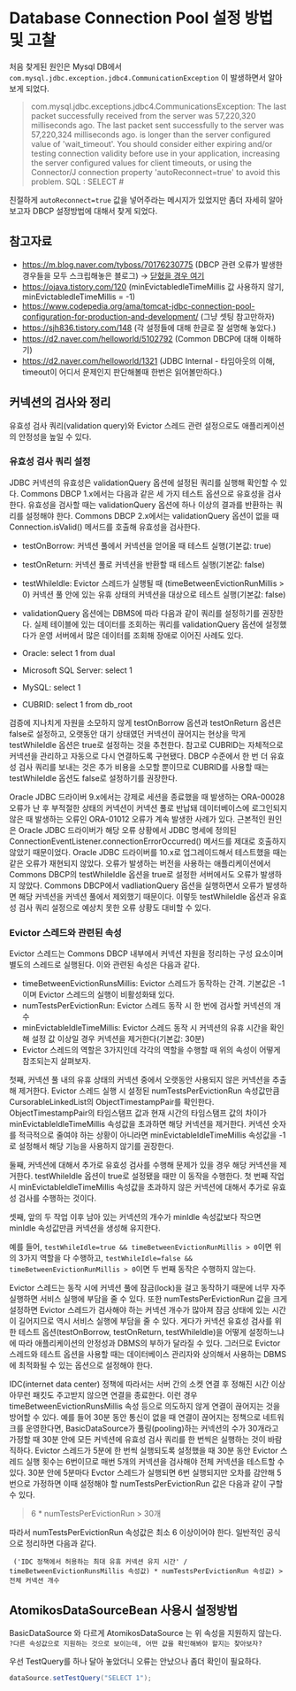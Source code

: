 # Database Connection Pool 설정 방법 및 고찰

처음 찾게된 원인은 Mysql DB에서 `com.mysql.jdbc.exception.jdbc4.CommunicationException` 이 발생하면서 알아보게 되었다.

> com.mysql.jdbc.exceptions.jdbc4.CommunicationsException: The last packet successfully received from the server was 57,220,320 milliseconds ago.
The last packet sent successfully to the server was 57,220,324 milliseconds ago. 
is longer than the server configured value of 'wait_timeout'. 
You should consider either expiring and/or testing connection validity before use in your application, increasing the server configured values for client timeouts, or using the Connector/J connection property 'autoReconnect=true' to avoid this problem.
SQL : SELECT #

친절하게 `autoReconnect=true` 값을 넣어주라는 메시지가 있었지만 좀더 자세히 알아보고자 DBCP 설정방법에 대해서 찾게 되었다.

## 참고자료
- https://m.blog.naver.com/tyboss/70176230775 (DBCP 관련 오류가 발생한 경우들을 모두 스크립해놓은 블로그) -> [닫혔을 경우 여기](./db-dbcp-troubleshooting.md)
- https://ojava.tistory.com/120 (minEvictabledleTimeMillis 값 사용하지 않기, minEvictabledleTimeMillis = -1)
- https://www.codepedia.org/ama/tomcat-jdbc-connection-pool-configuration-for-production-and-development/ (그냥 셋팅 참고만하자)
- https://sjh836.tistory.com/148 (각 설정들에 대해 한글로 잘 설명해 놓았다.)
- https://d2.naver.com/helloworld/5102792 (Common DBCP에 대해 이해하기)
- https://d2.naver.com/helloworld/1321 (JDBC Internal - 타임아웃의 이해, timeout이 어디서 문제인지 판단해볼때 한번은 읽어볼만하다.)


## 커넥션의 검사와 정리
유효성 검사 쿼리(validation query)와 Evictor 스레드 관련 설정으로도 애플리케이션의 안정성을 높일 수 있다.

### 유효성 검사 쿼리 설정
JDBC 커넥션의 유효성은 validationQuery 옵션에 설정된 쿼리를 실행해 확인할 수 있다. Commons DBCP 1.x에서는 다음과 같은 세 가지 테스트 옵션으로 유효성을 검사한다. 유효성을 검사할 때는 validationQuery 옵션에 하나 이상의 결과를 반환하는 쿼리를 설정해야 한다. Commons DBCP 2.x에서는 validationQuery 옵션이 없을 때 Connection.isValid() 메서드를 호출해 유효성을 검사한다.

- testOnBorrow: 커넥션 풀에서 커넥션을 얻어올 때 테스트 실행(기본값: true)
- testOnReturn: 커넥션 풀로 커넥션을 반환할 때 테스트 실행(기본값: false)
- testWhileIdle: Evictor 스레드가 실행될 때 (timeBetweenEvictionRunMillis > 0) 커넥션 풀 안에 있는 유휴 상태의 커넥션을 대상으로 테스트 실행(기본값: false)
- validationQuery 옵션에는 DBMS에 따라 다음과 같이 쿼리를 설정하기를 권장한다. 실제 테이블에 있는 데이터를 조회하는 쿼리를 validationQuery 옵션에 설정했다가 운영 서버에서 많은 데이터를 조회해 장애로 이어진 사례도 있다.

- Oracle: select 1 from dual
- Microsoft SQL Server: select 1
- MySQL: select 1
- CUBRID: select 1 from db_root

검증에 지나치게 자원을 소모하지 않게 testOnBorrow 옵션과 testOnReturn 옵션은 false로 설정하고, 오랫동안 대기 상태였던 커넥션이 끊어지는 현상을 막게 testWhileIdle 옵션은 true로 설정하는 것을 추천한다. 참고로 CUBRID는 자체적으로 커넥션을 관리하고 자동으로 다시 연결하도록 구현됐다. DBCP 수준에서 한 번 더 유효성 검사 쿼리를 보내는 것은 추가 비용을 소모할 뿐이므로 CUBRID를 사용할 때는 testWhileIdle 옵션도 false로 설정하기를 권장한다.

Oracle JDBC 드라이버 9.x에서는 강제로 세션을 종료했을 때 발생하는 ORA-00028 오류가 난 후 부적절한 상태의 커넥션이 커넥션 풀로 반납돼 데이터베이스에 로그인되지 않은 때 발생하는 오류인 ORA-01012 오류가 계속 발생한 사례가 있다. 근본적인 원인은 Oracle JDBC 드라이버가 해당 오류 상황에서 JDBC 명세에 정의된 ConnectionEventListener.connectionErrorOccurred() 메서드를 제대로 호출하지 않았기 때문이었다. Oracle JDBC 드라이버를 10.x로 업그레이드해서 테스트했을 때는 같은 오류가 재현되지 않았다. 오류가 발생하는 버전을 사용하는 애플리케이션에서 Commons DBCP의 testWhileIdle 옵션을 true로 설정한 서버에서도 오류가 발생하지 않았다. Commons DBCP에서 vadliationQuery 옵션을 실행하면서 오류가 발생하면 해당 커넥션을 커넥션 풀에서 제외했기 때문이다. 이렇듯 testWhileIdle 옵션과 유효성 검사 쿼리 설정으로 예상치 못한 오류 상황도 대비할 수 있다.

### Evictor 스레드와 관련된 속성
Evictor 스레드는 Commons DBCP 내부에서 커넥션 자원을 정리하는 구성 요소이며 별도의 스레드로 실행된다. 이와 관련된 속성은 다음과 같다.

- timeBetweenEvictionRunsMillis: Evictor 스레드가 동작하는 간격. 기본값은 -1이며 Evictor 스레드의 실행이 비활성화돼 있다.
- numTestsPerEvictionRun: Evictor 스레드 동작 시 한 번에 검사할 커넥션의 개수
- minEvictableIdleTimeMillis: Evictor 스레드 동작 시 커넥션의 유휴 시간을 확인해 설정 값 이상일 경우 커넥션을 제거한다(기본값: 30분)
- Evictor 스레드의 역할은 3가지인데 각각의 역할을 수행할 때 위의 속성이 어떻게 참조되는지 살펴보자.

첫째, 커넥션 풀 내의 유휴 상태의 커넥션 중에서 오랫동안 사용되지 않은 커넥션을 추출해 제거한다. 
Evictor 스레드 실행 시 설정된 numTestsPerEvictionRun 속성값만큼 CursorableLinkedList의 ObjectTimestampPair를 확인한다. 
ObjectTimestampPair의 타임스탬프 값과 현재 시간의 타임스탬프 값의 차이가 minEvictableIdleTimeMillis 속성값을 초과하면 해당 커넥션을 제거한다. 
커넥션 숫자를 적극적으로 줄여야 하는 상황이 아니라면 minEvictableIdleTimeMillis 속성값을 -1로 설정해서 해당 기능을 사용하지 않기를 권장한다.

둘째, 커넥션에 대해서 추가로 유효성 검사를 수행해 문제가 있을 경우 해당 커넥션을 제거한다. 
testWhileIdle 옵션이 true로 설정됐을 때만 이 동작을 수행한다. 첫 번째 작업 시 minEvictableIdleTimeMillis 속성값을 초과하지 않은 커넥션에 대해서 추가로 유효성 검사를 수행하는 것이다.

셋째, 앞의 두 작업 이후 남아 있는 커넥션의 개수가 minIdle 속성값보다 작으면 minIdle 속성값만큼 커넥션을 생성해 유지한다.

예를 들어, `testWhileIdle=true && timeBetweenEvictionRunMillis > 0`이면 위의 3가지 역할을 다 수행하고, 
`testWhileIdle=false && timeBetweenEvictionRunMillis > 0`이면 두 번째 동작은 수행하지 않는다.

Evictor 스레드는 동작 시에 커넥션 풀에 잠금(lock)을 걸고 동작하기 때문에 너무 자주 실행하면 서비스 실행에 부담을 줄 수 있다. 
또한 numTestsPerEvictionRun 값을 크게 설정하면 Evictor 스레드가 검사해야 하는 커넥션 개수가 많아져 잠금 상태에 있는 시간이 길어지므로 역시 서비스 실행에 부담을 줄 수 있다. 
게다가 커넥션 유효성 검사를 위한 테스트 옵션(testOnBorrow, testOnReturn, testWhileIdle)을 어떻게 설정하느냐에 따라 애플리케이션의 안정성과 DBMS의 부하가 달라질 수 있다. 
그러므로 Evictor 스레드와 테스트 옵션을 사용할 때는 데이터베이스 관리자와 상의해서 사용하는 DBMS에 최적화될 수 있는 옵션으로 설정해야 한다.

IDC(internet data center) 정책에 따라서는 서버 간의 소켓 연결 후 정해진 시간 이상 아무런 패킷도 주고받지 않으면 연결을 종료한다. 
이런 경우 timeBetweenEvictionRunsMillis 속성 등으로 의도하지 않게 연결이 끊어지는 것을 방어할 수 있다. 
예를 들어 30분 동안 통신이 없을 때 연결이 끊어지는 정책으로 네트워크를 운영한다면, 
BasicDataSource가 풀링(pooling)하는 커넥션의 수가 30개라고 가정할 때 30분 안에 모든 커넥션에 유효성 검사 쿼리를 한 번씩은 실행하는 것이 바람직하다. 
Evictor 스레드가 5분에 한 번씩 실행되도록 설정했을 때 30분 동안 Evictor 스레드 실행 횟수는 6번이므로 매번 5개의 커넥션을 검사해야 전체 커넥션을 테스트할 수 있다. 
30분 안에 5분마다 Evctor 스레드가 실행되면 6번 실행되지만 오차를 감안해 5번으로 가정하면 이때 설정해야 할 numTestsPerEvictionRun 값은 다음과 같이 구할 수 있다.

> 6 * numTestsPerEvictionRun > 30개  

따라서 numTestsPerEvictionRun 속성값은 최소 6 이상이어야 한다. 일반적인 공식으로 정리하면 다음과 같다.

```
 ('IDC 정책에서 허용하는 최대 유휴 커넥션 유지 시간' / timeBetweenEvictionRunsMillis 속성값) * numTestsPerEvictionRun 속성값) > 전체 커넥션 개수
```


## AtomikosDataSourceBean 사용시 설정방법
BasicDataSource 와 다르게 AtomikosDataSource 는 위 속성을 지원하지 않는다.
`?다른 속성값으로 지원하는 것으로 보이는데, 어떤 값을 확인해봐야 할지는 찾아보자?`

우선 TestQuery를 하나 달아 놓았더니 오류는 안났으나 좀더 확인이 필요하다.
```java
dataSource.setTestQuery("SELECT 1");
```

